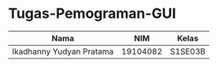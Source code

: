 # Tugas-Pemograman-GUI

|Nama                        | NIM           | Kelas   |
|----------------------------|---------------|---------|
|Ikadhanny Yudyan Pratama    | 19104082      | S1SE03B |
